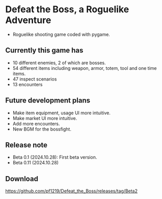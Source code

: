 # Defeat the Boss, a Roguelike Adventure
- Roguelike shooting game coded with pygame.

## Currently this game has
- 10 different enemies, 2 of which are bosses.
- 54 different items including weapon, armor, totem, tool and one time items.
- 47 inspect scenarios
- 13 encounters

## Future development plans
- Make item equipment, usage UI more intuitive.
- Make market UI more intuitive.
- Add more encounters.
- New BGM for the bossfight.

## Release note
- Beta 0.1 (2024.10.28): First beta version.
- Beta 0.11 (2024.10.28)

## Download
https://github.com/pf1219/Defeat_the_Boss/releases/tag/Beta2
